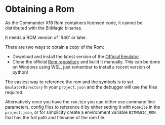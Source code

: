 # Obtaining a Rom

As the Commander X16 Rom containers licensed code, it cannot be distributed with the BitMagic binaries.

It needs a ROM version of 'R46' or later.

There are two ways to obtain a copy of the Rom:

- Download and install the latest version of the [Official Emulator](https://github.com/X16Community/x16-emulator/actions)
- Clone the official [Rom repository](https://github.com/X16Community/x16-rom) and build it manually. This can be done on Windows using WSL, just remember to install a recent version of python!

The easiest way to reference the rom and the symbols is to set `EmulatorDirectory` in your `project.json` and the debugger will use the files required.

Alternatively once you have the `rom.bin` you can either use command line parameters, config files to reference it by either setting it with `RomFile` in the `project.json`, or for simplicity create a environment variable `BITMAGIC_ROM` that has the full path and filename of the rom file.
